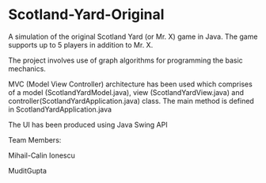 # Scotland-Yard-Original

A simulation of the original Scotland Yard (or Mr. X) game in Java. The game supports up to 5 players in addition to Mr. X.

The project involves use of graph algorithms for programming the basic mechanics.

MVC (Model View Controller) architecture has been used which comprises of a model (ScotlandYardModel.java), view (ScotlandYardView.java) and controller(ScotlandYardApplication.java) class. The main method is defined in ScotlandYardApplication.java

The UI has been produced using Java Swing API

Team Members:

Mihail-Calin Ionescu

MuditGupta
